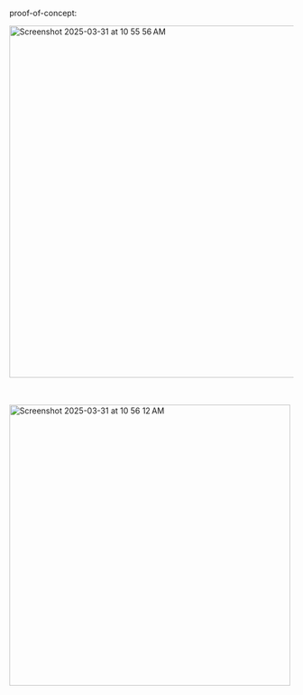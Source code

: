 
proof-of-concept:

<img width="624" alt="Screenshot 2025-03-31 at 10 55 56 AM" src="https://github.com/user-attachments/assets/580bfe00-6b24-472d-a4ca-cb359ae74de9" /><br><br><br>

<img width="498" alt="Screenshot 2025-03-31 at 10 56 12 AM" src="https://github.com/user-attachments/assets/4da1eda8-a6ba-4f68-931a-c39d51ccbffb" />
